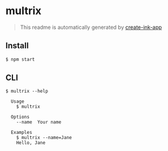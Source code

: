 # multrix

> This readme is automatically generated by [create-ink-app](https://github.com/vadimdemedes/create-ink-app)

## Install

```bash
$ npm start
```

## CLI

```
$ multrix --help

  Usage
    $ multrix

  Options
    --name  Your name

  Examples
    $ multrix --name=Jane
    Hello, Jane
```
